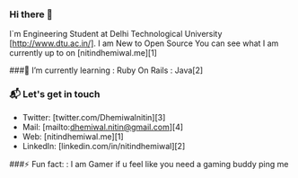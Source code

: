### Hi there 👋

I`m Engineering Student at Delhi Technological University [http://www.dtu.ac.in/]. I am New to Open Source
You can see what I am currently up to on [nitindhemiwal.me][1]

###🌱 I’m currently learning
      : Ruby On Rails
      : Java[2]

### 📬 Let's get in touch

- Twitter: [twitter.com/Dhemiwalnitin][3]
- Mail: [mailto:dhemiwal.nitin@gmail.com][4]
- Web: [nitindhemiwal.me][1]
- LinkedIn: [linkedin.com/in/nitindhemiwal][2]

###⚡ Fun fact:
      : I am Gamer if u feel like you need a gaming buddy ping me
<!--
**zephyr007/zephyr007** is a ✨ _special_ ✨ repository because its `README.md` (this file) appears on your GitHub profile.

Here are some ideas to get you started:

- 🔭 I’m currently working on ...
- 🌱 I’m currently learning ...
- 👯 I’m looking to collaborate on ...
- 🤔 I’m looking for help with ...
- 💬 Ask me about ...
- 📫 How to reach me: ...
- 😄 Pronouns: ...
- ⚡ Fun fact: ...
-->
